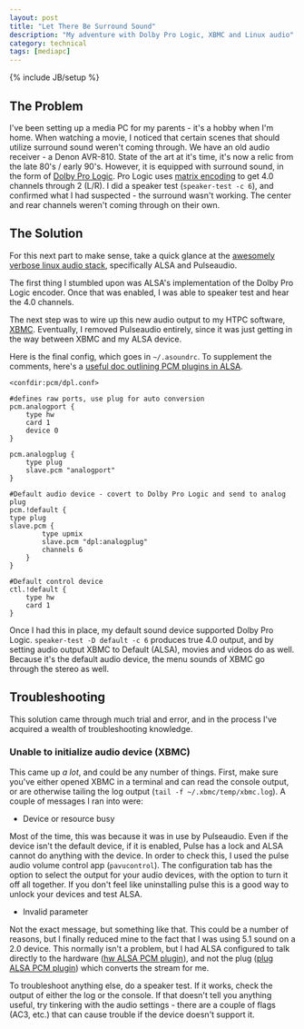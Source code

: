 ```yaml
---
layout: post
title: "Let There Be Surround Sound"
description: "My adventure with Dolby Pro Logic, XBMC and Linux audio"
category: technical
tags: [mediapc]
---
```

{% include JB/setup %}

## The Problem

I've been setting up a media PC for my parents - it's a hobby when I'm home. When watching a movie, I noticed that certain scenes that should utilize surround sound weren't coming through. We have an old audio receiver -  a Denon AVR-810. State of the art at it's time, it's now a relic from the late 80's / early 90's. However, it is equipped with surround sound, in the form of [Dolby Pro Logic](http://en.wikipedia.org/wiki/Dolby_Pro_Logic#Dolby_Pro_Logic). Pro Logic uses [matrix encoding](http://en.wikipedia.org/wiki/Matrix_decoder) to get 4.0 channels through 2 (L/R). I did a speaker test (`speaker-test -c 6`), and confirmed what I had suspected - the surround wasn't working. The center and rear channels weren't coming through on their own.

## The Solution

For this next part to make sense, take a quick glance at the [awesomely verbose linux audio stack](http://upload.wikimedia.org/wikipedia/commons/0/00/Pulseaudio-diagram.svg), specifically ALSA and Pulseaudio.

The first thing I stumbled upon was ALSA's implementation of the Dolby Pro Logic encoder. Once that was enabled, I was able to speaker test and hear the 4.0 channels.

The next step was to wire up this new audio output to my HTPC software, [XBMC](xbmc.org). Eventually, I removed Pulseaudio entirely, since it was just getting in the way between XBMC and my ALSA device.

Here is the final config, which goes in `~/.asoundrc`. To supplement the comments, here's a [useful doc outlining PCM plugins in ALSA](http://www.alsa-project.org/alsa-doc/alsa-lib/pcm_plugins.html).

    <confdir:pcm/dpl.conf>

    #defines raw ports, use plug for auto conversion
    pcm.analogport {
	    type hw
	    card 1
	    device 0
    }

    pcm.analogplug {
	    type plug
	    slave.pcm "analogport"
    }

    #Default audio device - covert to Dolby Pro Logic and send to analog plug
    pcm.!default {
    type plug
    slave.pcm {
	        type upmix
	        slave.pcm "dpl:analogplug"
	        channels 6
	    }
    }

    #Default control device
    ctl.!default {
        type hw
        card 1
    }
    
Once I had this in place, my default sound device supported Dolby Pro Logic. `speaker-test -D default -c 6` produces true 4.0 output, and by setting audio output XBMC to Default (ALSA), movies and videos do as well. Because it's the default audio device, the menu sounds of XBMC go through the stereo as well.

## Troubleshooting

This solution came through much trial and error, and in the process I've acquired a wealth of troubleshooting knowledge.

### Unable to initialize audio device (XBMC)

This came up _a lot_, and could be any number of things. First, make sure you've either opened XBMC in a terminal and can read the console output, or are otherwise tailing the log output (`tail -f ~/.xbmc/temp/xbmc.log`). A couple of messages I ran into were:

* Device or resource busy

Most of the time, this was because it was in use by Pulseaudio. Even if the device isn't the default device, if it is enabled, Pulse has a lock and ALSA cannot do anything with the device. In order to check this, I used the pulse audio volume control app (`pavucontrol`). The configuration tab has the option to select the output for your audio devices, with the option to turn it off all together. If you don't feel like uninstalling pulse this is a good way to unlock your devices and test ALSA.

* Invalid parameter

Not the exact message, but something like that. This could be a number of reasons, but I finally reduced mine to the fact that I was using 5.1 sound on a 2.0 device. This normally isn't a problem, but I had ALSA configured to talk directly to the hardware ([hw ALSA PCM plugin](http://www.alsa-project.org/alsa-doc/alsa-lib/pcm_plugins.html#pcm_plugins_hw)), and not the plug ([plug ALSA PCM plugin](http://www.alsa-project.org/alsa-doc/alsa-lib/pcm_plugins.html#pcm_plugins_plug)) which converts the stream for me.

To troubleshoot anything else, do a speaker test. If it works, check the output of either the log or the console. If that doesn't tell you anything useful, try tinkering with the audio settings - there are a couple of flags (AC3, etc.) that can cause trouble if the device doesn't support it.

